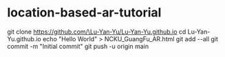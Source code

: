 # location-based-ar-tutorial
git clone https://github.com/\Lu-Yan-Yu/Lu-Yan-Yu.github.io
cd Lu-Yan-Yu.github.io
echo "Hello World" > NCKU_GuangFu_AR.html
git add --all
git commit -m "Initial commit"
git push -u origin main
